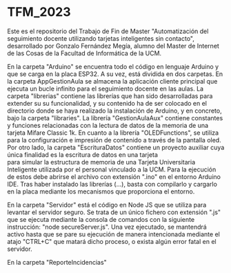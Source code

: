 # TFM_2023
Este es el repositorio del Trabajo de Fin de Master "Automatización del seguimiento docente utilizando tarjetas inteligentes sin contacto",
desarrollado por Gonzalo Fernández Megía, alumno del Master de Internet de las Cosas de la Facultad de Informática de la UCM.

En la carpeta "Arduino" se encuentra todo el código en lenguaje Arduino y que se carga en la placa ESP32. A su vez, está dividida
en dos carpetas. En la carpeta AppGestionAula se almacena la aplicación cliente principal que ejecuta un bucle infinito para el
seguimiento docente en las aulas. La carpeta "librerias" contiene las librerías que han sido desarrolladas para extender su su funcionalidad,
y su contenido ha de ser colocado en el  directorio donde se haya realizado la instalación de Arduino, y en concreto, bajo la carpeta "libraries".
La librería "GestionAulaAux" contiene constantes y funciones relacionadas con la lectura de datos de la memoria de una tarjeta Mifare Classic 1k. 
En cuanto a la librería "OLEDFunctions", se utiliza para la configuración e impresión de contenido a través de la pantalla oled.
Por otro lado, la carpeta "EscrituraDatos" contiene un proyecto auxiliar cuya única finalidad es la escritura de datos en una tarjeta  
para simular la estructura de memoria de una Tarjeta Universitaria Inteligente utilizada por el personal vinculado a la UCM. 
Para la ejecución de estos debe abrirse el archivo con extensión ".ino" en el entorno Arduino IDE. Tras haber instalado las librerías (...), 
basta con compilarlo y cargarlo en la placa mediante los mecanismos que proporciona el entorno.

En la carpeta "Servidor" está el código en Node JS que se utiliza para levantar el servidor seguro. Se trata de un único fichero con 
extensión ".js" que se ejecuta mediante la consola de comandos con la siguiente instrucción: "node secureServer.js". Una vez ejecutado,
se mantendrá activo hasta que se pare su ejecución de manera intencionada mediante el atajo "CTRL+C" que matará dicho proceso, o exista
algún error fatal en el servidor.

En la carpeta "ReporteIncidencias" 